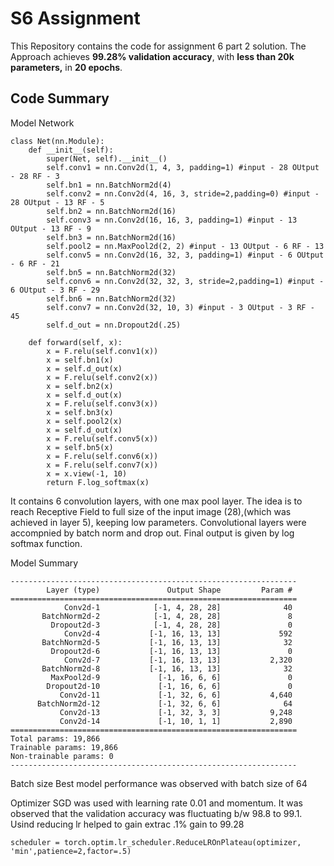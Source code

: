 # S6 Assignment

This Repository contains the code for assignment 6 part 2 solution.
The Approach achieves **99.28% validation accuracy**, with **less than 20k parameters,** in **20 epochs**.

## Code Summary
Model Network
````
class Net(nn.Module):
    def __init__(self):
        super(Net, self).__init__()
        self.conv1 = nn.Conv2d(1, 4, 3, padding=1) #input - 28 OUtput - 28 RF - 3
        self.bn1 = nn.BatchNorm2d(4)
        self.conv2 = nn.Conv2d(4, 16, 3, stride=2,padding=0) #input - 28 OUtput - 13 RF - 5
        self.bn2 = nn.BatchNorm2d(16)
        self.conv3 = nn.Conv2d(16, 16, 3, padding=1) #input - 13 OUtput - 13 RF - 9
        self.bn3 = nn.BatchNorm2d(16)
        self.pool2 = nn.MaxPool2d(2, 2) #input - 13 OUtput - 6 RF - 13
        self.conv5 = nn.Conv2d(16, 32, 3, padding=1) #input - 6 OUtput - 6 RF - 21
        self.bn5 = nn.BatchNorm2d(32)
        self.conv6 = nn.Conv2d(32, 32, 3, stride=2,padding=1) #input - 6 OUtput - 3 RF - 29
        self.bn6 = nn.BatchNorm2d(32)
        self.conv7 = nn.Conv2d(32, 10, 3) #input - 3 OUtput - 3 RF - 45
        self.d_out = nn.Dropout2d(.25)

    def forward(self, x):
        x = F.relu(self.conv1(x))
        x = self.bn1(x)
        x = self.d_out(x)
        x = F.relu(self.conv2(x))
        x = self.bn2(x)
        x = self.d_out(x)
        x = F.relu(self.conv3(x))
        x = self.bn3(x)
        x = self.pool2(x)
        x = self.d_out(x)
        x = F.relu(self.conv5(x))
        x = self.bn5(x)
        x = F.relu(self.conv6(x))
        x = F.relu(self.conv7(x))
        x = x.view(-1, 10)
        return F.log_softmax(x)

````
It contains 6 convolution layers, with one max pool layer.
The idea is to reach Receptive Field to full size of the input image (28),(which was achieved in layer 5), keeping low parameters.
Convolutional layers were accompnied by batch norm and drop out. 
Final output is given by log softmax function.

Model Summary
````
----------------------------------------------------------------
        Layer (type)               Output Shape         Param #
================================================================
            Conv2d-1            [-1, 4, 28, 28]              40
       BatchNorm2d-2            [-1, 4, 28, 28]               8
         Dropout2d-3            [-1, 4, 28, 28]               0
            Conv2d-4           [-1, 16, 13, 13]             592
       BatchNorm2d-5           [-1, 16, 13, 13]              32
         Dropout2d-6           [-1, 16, 13, 13]               0
            Conv2d-7           [-1, 16, 13, 13]           2,320
       BatchNorm2d-8           [-1, 16, 13, 13]              32
         MaxPool2d-9             [-1, 16, 6, 6]               0
        Dropout2d-10             [-1, 16, 6, 6]               0
           Conv2d-11             [-1, 32, 6, 6]           4,640
      BatchNorm2d-12             [-1, 32, 6, 6]              64
           Conv2d-13             [-1, 32, 3, 3]           9,248
           Conv2d-14             [-1, 10, 1, 1]           2,890
================================================================
Total params: 19,866
Trainable params: 19,866
Non-trainable params: 0
----------------------------------------------------------------
````

Batch size 
Best model performance was observed with batch size of 64

Optimizer
SGD was used with learning rate 0.01 and momentum. It was observed that the validation accuracy was fluctuating b/w 98.8 to 99.1. Usind reducing lr helped to gain extrac .1% gain to 99.28
````
scheduler = torch.optim.lr_scheduler.ReduceLROnPlateau(optimizer, 'min',patience=2,factor=.5)
````
